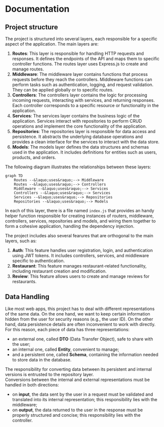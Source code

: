 # Documentation

## Project structure

The project is structured into several layers, each responsible for a specific aspect of the application. The main layers are:

1. **Routes**: This layer is responsible for handling HTTP requests and responses. It defines the endpoints of the API and maps them to specific controller functions. The routes layer uses Express.js to create and manage routes.
2. **Middleware**: The middleware layer contains functions that process requests before they reach the controllers. Middleware functions can perform tasks such as authentication, logging, and request validation. They can be applied globally or to specific routes.
3. **Controllers**: The controllers layer contains the logic for processing incoming requests, interacting with services, and returning responses. Each controller corresponds to a specific resource or functionality in the application.
4. **Services**: The services layer contains the business logic of the application. Services interact with repositories to perform CRUD operations and implement the core functionality of the application.
5. **Repositories**: The repositories layer is responsible for data access and persistence. It abstracts the underlying database operations and provides a clean interface for the services to interact with the data store.
6. **Models**: The models layer defines the data structures and schemas used in the application. It includes definitions for entities such as users, products, and orders.

The following diagram illustrates the relationships between these layers:

```mermaid
graph TD
    Routes --&laquo;uses&raquo;--> Middleware
    Routes --&laquo;uses&raquo;--> Controllers
    Middleware --&laquo;uses&raquo;--> Services
    Controllers --&laquo;uses&raquo;--> Services
    Services --&laquo;uses&raquo;--> Repositories
    Repositories --&laquo;uses&raquo;--> Models
```

In each of this layer, there is a file named `index.js` that provides an handy helper function responsible for creating instances of routers, middleware, controllers, services, repositories and models, and wiring them together to form a cohesive application, handling the dependency injection.

The project includes also several fearures that are orthogonal to the main layers, such as:

1. **Auth**: This feature handles user registration, login, and authentication using JWT tokens. It includes controllers, services, and middleware specific to authentication.
2. **Restaurant**: This feature manages restaurant-related functionality, including restaurant creation and modification.
3. **Review**: This feature allows users to create and manage reviews for restaurants.

## Data Handling

Like most web apps, this project has to deal with different representations of the same data. On the one hand, we want to keep certain information hidden from the user for security reasons (e.g., the user ID). On the other hand, data persistence details are often inconvenient to work with directly. For this reason, each piece of data has three representations:

- an external one, called **DTO** (Data Transfer Object), safe to share with the user;
- an internal one, called **Entity**, convenient to manage;
- and a persistent one, called **Schema**, containing the information needed to store data in the database.

The responsibility for converting data between its persistent and internal versions is entrusted to the repository layer.  
Conversions between the internal and external representations must be handled in both directions:

- on **input**, the data sent by the user in a request must be validated and translated into its internal representation; this responsibility lies with the middleware;
- on **output**, the data returned to the user in the response must be properly structured and concise; this responsibility lies with the controller.

